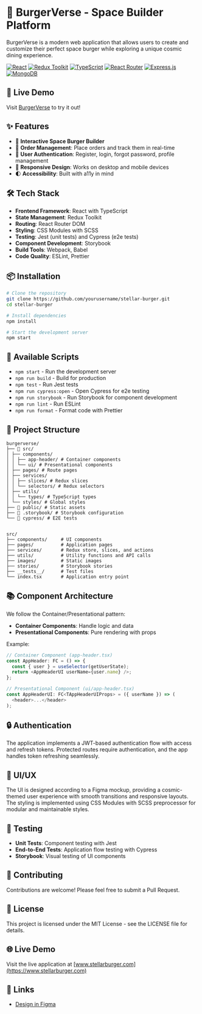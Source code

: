 # 🍔 BurgerVerse - Space Builder Platform

BurgerVerse is a modern web application that allows users to create and customize their perfect space burger while exploring a unique cosmic dining experience.

[![React](https://img.shields.io/badge/React-18.2.0-61DAFB?style=flat&logo=react)](https://reactjs.org/)
[![Redux Toolkit](https://img.shields.io/badge/Redux_Toolkit-2.0.1-764ABC?style=flat&logo=redux)](https://redux-toolkit.js.org/)
[![TypeScript](https://img.shields.io/badge/TypeScript-5.3.3-3178C6?style=flat&logo=typescript)](https://www.typescriptlang.org/)
[![React Router](https://img.shields.io/badge/React_Router-6.27.0-CA4245?style=flat&logo=react-router)](https://reactrouter.com/)
[![Express.js](https://img.shields.io/badge/Express.js-Server-000000?style=flat&logo=express)](https://expressjs.com/)
[![MongoDB](https://img.shields.io/badge/MongoDB-Database-47A248?style=flat&logo=mongodb)](https://www.mongodb.com/)

## 🚀 Live Demo

Visit [BurgerVerse](https://www.BurgerVerse.space) to try it out!

## ✨ Features

- 🍔 **Interactive Space Burger Builder**
- 🛒 **Order Management**: Place orders and track them in real-time
- 🔐 **User Authentication**: Register, login, forgot password, profile management
- 📱 **Responsive Design**: Works on desktop and mobile devices
- 🌓 **Accessibility**: Built with a11y in mind

## 🛠️ Tech Stack

- **Frontend Framework**: React with TypeScript
- **State Management**: Redux Toolkit
- **Routing**: React Router DOM
- **Styling**: CSS Modules with SCSS
- **Testing**: Jest (unit tests) and Cypress (e2e tests)
- **Component Development**: Storybook
- **Build Tools**: Webpack, Babel
- **Code Quality**: ESLint, Prettier

## 📦 Installation

```bash
# Clone the repository
git clone https://github.com/yourusername/stellar-burger.git
cd stellar-burger

# Install dependencies
npm install

# Start the development server
npm start
```

## 🔧 Available Scripts

- `npm start` - Run the development server
- `npm run build` - Build for production
- `npm test` - Run Jest tests
- `npm run cypress:open` - Open Cypress for e2e testing
- `npm run storybook` - Run Storybook for component development
- `npm run lint` - Run ESLint
- `npm run format` - Format code with Prettier

## 📂 Project Structure
```
burgerverse/
├── 📁 src/
│ ├── components/
│ │ ├── app-header/ # Container components
│ │ └── ui/ # Presentational components
│ ├── pages/ # Route pages
│ ├── services/
│ │ ├── slices/ # Redux slices
│ │ └── selectors/ # Redux selectors
│ ├── utils/
│ │ └── types/ # TypeScript types
│ └── styles/ # Global styles
├── 📁 public/ # Static assets
├── 📁 .storybook/ # Storybook configuration
└── 📁 cypress/ # E2E tests


src/
├── components/     # UI components
├── pages/          # Application pages
├── services/       # Redux store, slices, and actions
├── utils/          # Utility functions and API calls
├── images/         # Static images
├── stories/        # Storybook stories
├── __tests__/      # Test files
└── index.tsx       # Application entry point
```
## 📚 Component Architecture

We follow the Container/Presentational pattern:
- **Container Components**: Handle logic and data
- **Presentational Components**: Pure rendering with props

Example:
```typescript
// Container Component (app-header.tsx)
const AppHeader: FC = () => {
  const { user } = useSelector(getUserState);
  return <AppHeaderUI userName={user.name} />;
};

// Presentational Component (ui/app-header.tsx)
const AppHeaderUI: FC<TAppHeaderUIProps> = ({ userName }) => (
  <header>...</header>
);
```

## 🔒 Authentication

The application implements a JWT-based authentication flow with access and refresh tokens. Protected routes require authentication, and the app handles token refreshing seamlessly.

## 🎨 UI/UX

The UI is designed according to a Figma mockup, providing a cosmic-themed user experience with smooth transitions and responsive layouts. The styling is implemented using CSS Modules with SCSS preprocessor for modular and maintainable styles.

## 🧪 Testing

- **Unit Tests**: Component testing with Jest
- **End-to-End Tests**: Application flow testing with Cypress
- **Storybook**: Visual testing of UI components

## 👥 Contributing

Contributions are welcome! Please feel free to submit a Pull Request.

## 📜 License

This project is licensed under the MIT License - see the LICENSE file for details.

## 🌐 Live Demo

Visit the live application at [www.stellarburger.com](https://www.stellarburger.com)

## 🔗 Links

- [Design in Figma](<https://www.figma.com/file/vIywAvqfkOIRWGOkfOnReY/React-Fullstack_-Проектные-задачи-(3-месяца)_external_link?type=design&node-id=0-1&mode=design>)
